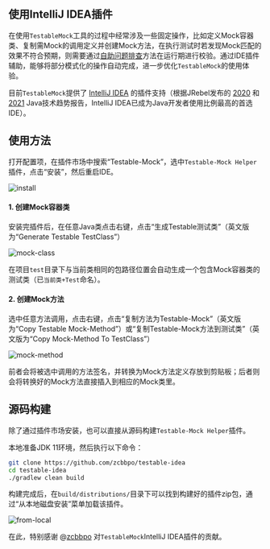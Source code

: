 使用IntelliJ IDEA插件
---

在使用`TestableMock`工具的过程中经常涉及一些固定操作，比如定义Mock容器类、复制需Mock的调用定义并创建Mock方法，在执行测试时若发现Mock匹配的效果不符合预期，则需要通过[自助问题排查](zh-cn/doc/troubleshooting.md)方法在运行期进行校验。通过IDE插件辅助，能够将部分模式化的操作自动完成，进一步优化`TestableMock`的使用体验。

目前`TestableMock`提供了 [IntelliJ IDEA](https://www.jetbrains.com/idea/) 的插件支持（根据JRebel发布的 [2020](https://www.jrebel.com/blog/2020-java-technology-report#IDE) 和 [2021](https://www.jrebel.com/blog/2021-java-technology-report) Java技术趋势报告，IntelliJ IDEA已成为Java开发者使用比例最高的首选IDE）。

## 使用方法

打开配置项，在插件市场中搜索“Testable-Mock”，选中`Testable-Mock Helper`插件，点击“安装”，然后重启IDE。

![install](https://img.alicdn.com/imgextra/i2/O1CN013twjqN2803NVtvJEP_!!6000000007869-0-tps-2342-566.jpg)

#### 1. **创建Mock容器类**

安装完插件后，在任意Java类点击右键，点击“生成Testable测试类”（英文版为“Generate Testable TestClass”）

![mock-class](https://img.alicdn.com/imgextra/i1/O1CN01gNsunh21jfVufv6EU_!!6000000007021-0-tps-546-291.jpg)

在项目`test`目录下与当前类相同的包路径位置会自动生成一个包含Mock容器类的测试类（已`当前类+Test`命名）。

#### 2. **创建Mock方法**

选中任意方法调用，点击右键，点击“复制方法为Testable-Mock”（英文版为“Copy Testable Mock-Method”）或“复制Testable-Mock方法到测试类”（英文版为“Copy Mock-Method To TestClass”）

![mock-method](https://img.alicdn.com/imgextra/i4/O1CN01K38Zsh1NrNYLlrUZ9_!!6000000001623-0-tps-642-264.jpg)

前者会将被选中调用的方法签名，并转换为Mock方法定义存放到剪贴板；后者则会将转换好的Mock方法直接插入到相应的Mock类里。

## 源码构建

除了通过插件市场安装，也可以直接从源码构建`Testable-Mock Helper`插件。

本地准备JDK 11环境，然后执行以下命令：

```bash
git clone https://github.com/zcbbpo/testable-idea
cd testable-idea
./gradlew clean build
```

构建完成后，在`build/distributions/`目录下可以找到构建好的插件zip包，通过“从本地磁盘安装”菜单加载该插件。

![from-local](https://img.alicdn.com/imgextra/i3/O1CN01YMHefk26MNS4pH4ZI_!!6000000007647-0-tps-2342-516.jpg)

在此，特别感谢 @[zcbbpo](https://github.com/zcbbpo) 对`TestableMock`IntelliJ IDEA插件的贡献。
